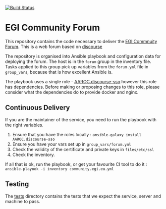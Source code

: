 [![Build Status](https://travis-ci.org/EGI-Foundation/community.egi.eu.svg?branch=master)](https://travis-ci.org/EGI-Foundation/community.egi.eu)

# EGI Community Forum

This repository contains the code necessary to deliver the [EGI Commnuity Forum](https://community.egi.eu). This is a web forum based on [discourse](http://discourse.org)

The repository is organised into Ansible playbook and configuration data for deploying the forum. The host is in the `forum` group in the inventory file. Tasks applied to this group pick up variables from the `forum.yml` file in `group_vars`, because that is how excellent Ansible is. 

The playbook uses a single role - [AAROC.discourse-sso](https://github.com/AAROC/discourse-sso) however this role has dependencies. Before making or proposing changes to this role, please consider what the dependencies do to provide docker and nginx.

## Continuous Delivery

If you are the maintainer of the service, you need to run the playbook with the right variables.

  1. Ensure that you have the roles locally : `ansible-galaxy install AAROC.discourse-sso`
  1. Ensure you have your vars set up in `group_vars/forum.yml`
  1. Check the validity of the certificate and private keys in `files/etc/ssl`
  1. Check the inventory.

If all that is ok, run the playbook, or get your favourite CI tool to do it : 
`ansible-playook -i inventory community.egi.eu.yml`

## Testing

The [tests](tests/README.md) directory contains the tests that we expect the service, server and machine to pass.